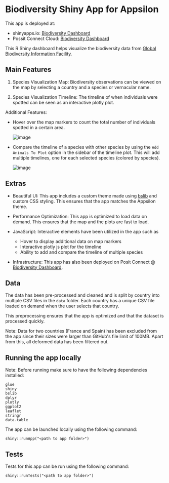# Biodiversity Shiny App for Appsilon

This app is deployed at:
- shinyapps.io: [Biodiversity Dashboard](http://parvsachdeva.shinyapps.io/shiny_biodiversity_app)
- Possit Connect Cloud: [Biodiversity Dashboard](https://connect.posit.cloud/parv-sachdeva/content/01926389-7248-1872-23fa-dbfb66268249)

This R Shiny dashboard helps visualize the biodiversity data from [Global Biodiversity Information Facility](https://www.gbif.org/occurrence/search?dataset_key=8a863029-f435-446a-821e-275f4f641165).

## Main Features

1. Species Visualization Map: Biodiversity observations can be viewed on the map by selecting a country and a species or vernacular name. 

2. Species Visualization Timeline: The timeline of when individuals were spotted can be seen as an interactive plotly plot.

Additional Features:

- Hover over the map markers to count the total number of individuals spotted in a certain area.

  ![image](https://github.com/user-attachments/assets/dc67f078-5945-40f5-823a-4f5669b846f9)


- Compare the timeline of a species with other species by using the `Add Animals To Plot` option in the sidebar of the timeline plot. This will add multiple timelines, one for each selected species (colored by species).

  ![image](https://github.com/user-attachments/assets/914fe996-6323-4e84-9c93-fe964ff84954)


## Extras

- Beautiful UI: This app includes a custom theme made using [bslib](https://rstudio.github.io/bslib/) and custom CSS styling. This ensures that the app matches the Appsilon theme.

- Performance Optimization: This app is optimized to load data on demand. This ensures that the map and the plots are fast to load.

- JavaScript: Interactive elements have been utilized in the app such as
  - Hover to display additional data on map markers
  - Interactive plotly js plot for the timeline
  - Ability to add and compare the timeline of multiple species

- Infrastructure: This app has also been deployed on Posit Connect @ [Biodiversity Dashboard](https://connect.posit.cloud/parv-sachdeva/content/01926389-7248-1872-23fa-dbfb66268249).

## Data

The data has been pre-processed and cleaned and is split by country into multiple CSV files in the `data` folder. Each country has a unique CSV file loaded on demand when the user selects that country.

This preprocessing ensures that the app is optimized and that the dataset is processed quickly.

Note: Data for two countries (France and Spain) has been excluded from the app since their sizes were larger than GitHub's file limit of 100MB. Apart from this, all deformed data has been filtered out.

## Running the app locally


Note: Before running make sure to have the following dependencies installed:

```
glue
shiny
bslib
dplyr
plotly
ggplot2
leaflet
stringr
data.table
```

The app can be launched locally using the following command:

```{R}
shiny::runApp("<path to app folder>")
```

## Tests

Tests for this app can be run using the following command:

```{R}
shiny::runTests("<path to app folder>")
```
